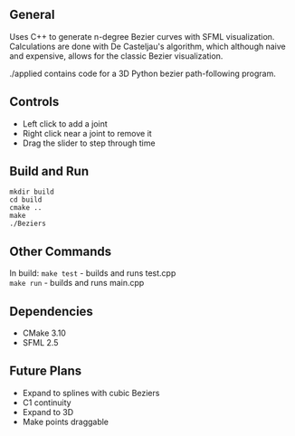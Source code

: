 ## General
Uses C++ to generate n-degree Bezier curves with SFML visualization.\
Calculations are done with De Casteljau's algorithm, which although naive and expensive, allows for the classic Bezier visualization.

./applied contains code for a 3D Python bezier path-following program.

## Controls
- Left click to add a joint
- Right click near a joint to remove it
- Drag the slider to step through time

## Build and Run
```
mkdir build
cd build
cmake ..
make
./Beziers
```

## Other Commands
In build:
```make test``` - builds and runs test.cpp\
```make run``` - builds and runs main.cpp

## Dependencies
- CMake 3.10
- SFML 2.5

## Future Plans
- Expand to splines with cubic Beziers
- C1 continuity
- Expand to 3D
- Make points draggable
